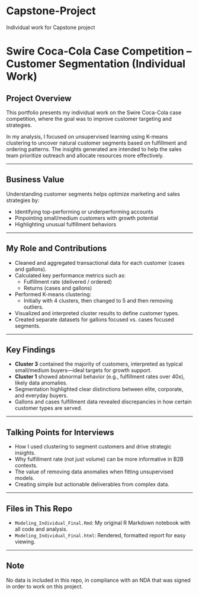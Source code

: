 # Capstone-Project
Individual work for Capstone project

# Swire Coca-Cola Case Competition – Customer Segmentation (Individual Work)

## Project Overview
This portfolio presents my individual work on the Swire Coca-Cola case competition, where the goal was to improve customer targeting and strategies.

In my analysis, I focused on unsupervised learning using K-means clustering to uncover natural customer segments based on fulfillment and ordering patterns. The insights generated are intended to help the sales team prioritize outreach and allocate resources more effectively.

---

## Business Value
Understanding customer segments helps optimize marketing and sales strategies by:
- Identifying top-performing or underperforming accounts
- Pinpointing small/medium customers with growth potential
- Highlighting unusual fulfillment behaviors

---

## My Role and Contributions
- Cleaned and aggregated transactional data for each customer (cases and gallons).
- Calculated key performance metrics such as:
  - Fulfillment rate (delivered / ordered)
  - Returns (cases and gallons)
- Performed K-means clustering:
  - Initially with 4 clusters, then changed to 5 and then removing outliers.
- Visualized and interpreted cluster results to define customer types.
- Created separate datasets for gallons focused vs. cases focused segments.

---

## Key Findings
- **Cluster 3** contained the majority of customers, interpreted as typical small/medium buyers—ideal targets for growth support.
- **Cluster 1** showed abnormal behavior (e.g., fulfillment rates over 40x), likely data anomalies.
- Segmentation highlighted clear distinctions between elite, corporate, and everyday buyers.
- Gallons and cases fulfillment data revealed discrepancies in how certain customer types are served.

---

## Talking Points for Interviews
- How I used clustering to segment customers and drive strategic insights.
- Why fulfillment rate (not just volume) can be more informative in B2B contexts.
- The value of removing data anomalies when fitting unsupervised models.
- Creating simple but actionable deliverables from complex data.

---

## Files in This Repo
- `Modeling_Individual_Final.Rmd`: My original R Markdown notebook with all code and analysis.
- `Modeling_Individual_Final.html`: Rendered, formatted report for easy viewing.

---

## Note
No data is included in this repo, in compliance with an NDA that was signed in order to work on this project.
